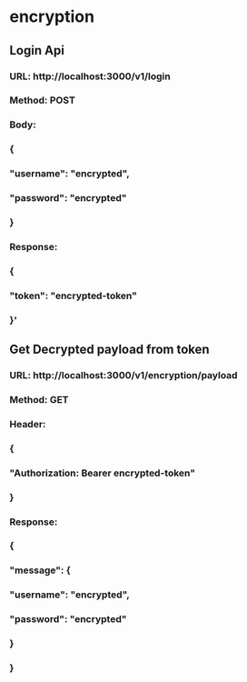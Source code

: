 # encryption

## **Login Api**
### URL: http://localhost:3000/v1/login
### Method: POST
### Body:
### {
###  "username": "encrypted",
###  "password": "encrypted"
### }

### Response:
### {
###    "token": "encrypted-token"
### }'

## Get Decrypted payload from token
### URL: http://localhost:3000/v1/encryption/payload
### Method: GET
### Header:
### {
###  "Authorization: Bearer encrypted-token"
### } 

### Response:
### {
###   "message": {
###        "username": "encrypted",
###        "password": "encrypted"
###    }
### }


